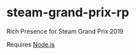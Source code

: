 # steam-grand-prix-rp
Rich Presence for Steam Grand Prix 2019

Requires [Node.js](https://nodejs.org/en/)
